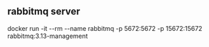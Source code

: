 ## rabbitmq server  
docker run -it --rm --name rabbitmq -p 5672:5672 -p 15672:15672 rabbitmq:3.13-management
